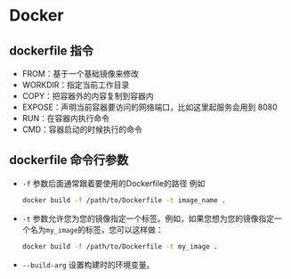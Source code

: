 # Docker

## dockerfile 指令

- FROM：基于一个基础镜像来修改
- WORKDIR：指定当前工作目录
- COPY：把容器外的内容复制到容器内
- EXPOSE：声明当前容器要访问的网络端口，比如这里起服务会用到 8080
- RUN：在容器内执行命令
- CMD：容器启动的时候执行的命令

## dockerfile 命令行参数

- `-f`  参数后面通常跟着要使用的Dockerfile的路径 例如

  ```bash
  docker build -f /path/to/Dockerfile -t image_name .
  ```

- `-t`  参数允许您为您的镜像指定一个标签。例如，如果您想为您的镜像指定一个名为`my_image`的标签，您可以这样做：

  ```bash
  docker build -f /path/to/Dockerfile -t my_image .
  ```

- `--build-arg`  设置构建时的环境变量。

